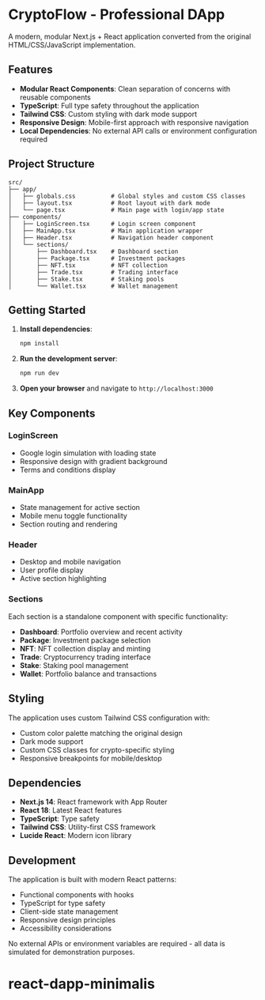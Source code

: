 # CryptoFlow - Professional DApp

A modern, modular Next.js + React application converted from the original HTML/CSS/JavaScript implementation.

## Features

- **Modular React Components**: Clean separation of concerns with reusable components
- **TypeScript**: Full type safety throughout the application
- **Tailwind CSS**: Custom styling with dark mode support
- **Responsive Design**: Mobile-first approach with responsive navigation
- **Local Dependencies**: No external API calls or environment configuration required

## Project Structure

```
src/
├── app/
│   ├── globals.css          # Global styles and custom CSS classes
│   ├── layout.tsx           # Root layout with dark mode
│   └── page.tsx             # Main page with login/app state
├── components/
│   ├── LoginScreen.tsx      # Login screen component
│   ├── MainApp.tsx          # Main application wrapper
│   ├── Header.tsx           # Navigation header component
│   └── sections/
│       ├── Dashboard.tsx    # Dashboard section
│       ├── Package.tsx      # Investment packages
│       ├── NFT.tsx          # NFT collection
│       ├── Trade.tsx        # Trading interface
│       ├── Stake.tsx        # Staking pools
│       └── Wallet.tsx       # Wallet management
```

## Getting Started

1. **Install dependencies**:
   ```bash
   npm install
   ```

2. **Run the development server**:
   ```bash
   npm run dev
   ```

3. **Open your browser** and navigate to `http://localhost:3000`

## Key Components

### LoginScreen
- Google login simulation with loading state
- Responsive design with gradient background
- Terms and conditions display

### MainApp
- State management for active section
- Mobile menu toggle functionality
- Section routing and rendering

### Header
- Desktop and mobile navigation
- User profile display
- Active section highlighting

### Sections
Each section is a standalone component with specific functionality:
- **Dashboard**: Portfolio overview and recent activity
- **Package**: Investment package selection
- **NFT**: NFT collection display and minting
- **Trade**: Cryptocurrency trading interface
- **Stake**: Staking pool management
- **Wallet**: Portfolio balance and transactions

## Styling

The application uses custom Tailwind CSS configuration with:
- Custom color palette matching the original design
- Dark mode support
- Custom CSS classes for crypto-specific styling
- Responsive breakpoints for mobile/desktop

## Dependencies

- **Next.js 14**: React framework with App Router
- **React 18**: Latest React features
- **TypeScript**: Type safety
- **Tailwind CSS**: Utility-first CSS framework
- **Lucide React**: Modern icon library

## Development

The application is built with modern React patterns:
- Functional components with hooks
- TypeScript for type safety
- Client-side state management
- Responsive design principles
- Accessibility considerations

No external APIs or environment variables are required - all data is simulated for demonstration purposes.
# react-dapp-minimalis
